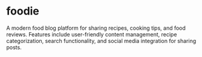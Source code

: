 # foodie
A modern food blog platform for sharing recipes, cooking tips, and food reviews. Features include user-friendly content management, recipe categorization, search functionality, and social media integration for sharing posts.
